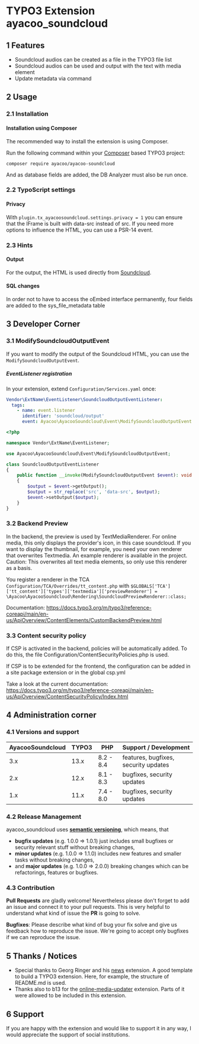 # TYPO3 Extension ayacoo_soundcloud

## 1 Features

* Soundcloud audios can be created as a file in the TYPO3 file list
* Soundcloud audios can be used and output with the text with media element
* Update metadata via command

## 2 Usage

### 2.1 Installation

#### Installation using Composer

The recommended way to install the extension is using Composer.

Run the following command within your [Composer][1] based TYPO3 project:

```
composer require ayacoo/ayacoo-soundcloud
```

And as database fields are added, the DB Analyzer must also be run once.

### 2.2 TypoScript settings

#### Privacy

With `plugin.tx_ayacoosoundcloud.settings.privacy = 1` you can ensure that the IFrame is built with
data-src instead of src. If you need more options to influence the HTML, you can use a PSR-14 event.

### 2.3 Hints

#### Output

For the output, the HTML is used directly from [Soundcloud][4].

#### SQL changes

In order not to have to access the oEmbed interface permanently, four fields are
added to the sys_file_metadata table

## 3 Developer Corner

### 3.1 ModifySoundcloudOutputEvent

If you want to modify the output of the Soundcloud HTML, you can use the `ModifySoundcloudOutputEvent`.

##### EventListener registration

In your extension, extend `Configuration/Services.yaml` once:

```yaml
Vendor\ExtName\EventListener\SoundcloudOutputEventListener:
  tags:
    - name: event.listener
      identifier: 'soundcloud/output'
      event: Ayacoo\AyacooSoundcloud\Event\ModifySoundcloudOutputEvent
```

```php
<?php

namespace Vendor\ExtName\EventListener;

use Ayacoo\AyacooSoundcloud\Event\ModifySoundcloudOutputEvent;

class SoundcloudOutputEventListener
{
    public function __invoke(ModifySoundcloudOutputEvent $event): void
    {
        $output = $event->getOutput();
        $output = str_replace('src', 'data-src', $output);
        $event->setOutput($output);
    }
}
```

### 3.2 Backend Preview

In the backend, the preview is used by TextMediaRenderer. For online media, this
only displays the provider's icon, in this case soundcloud. If you want to display
the thumbnail, for example, you need your own renderer that overwrites
Textmedia. An example renderer is available in the project. Caution: This
overwrites all text media elements, so only use this renderer as a basis.

You register a renderer in the TCA `Configuration/TCA/Overrides/tt_content.php`
with `$GLOBALS['TCA']['tt_content']['types']['textmedia']['previewRenderer'] = \Ayacoo\AyacooSoundcloud\Rendering\SoundcloudPreviewRenderer::class;`

Documentation: https://docs.typo3.org/m/typo3/reference-coreapi/main/en-us/ApiOverview/ContentElements/CustomBackendPreview.html

### 3.3 Content security policy

If CSP is activated in the backend, policies will be automatically added.
To do this, the file Configuration/ContentSecurityPolicies.php is used.

If CSP is to be extended for the frontend, the configuration can be added
in a site package extension or in the global csp.yml

Take a look at the current documentation:
https://docs.typo3.org/m/typo3/reference-coreapi/main/en-us/ApiOverview/ContentSecurityPolicy/Index.html


## 4 Administration corner

### 4.1 Versions and support

| AyacooSoundcloud | TYPO3 | PHP       | Support / Development                |
|------------------|-------|-----------|--------------------------------------|
| 3.x              | 13.x  | 8.2 - 8.4 | features, bugfixes, security updates |
| 2.x              | 12.x  | 8.1 - 8.3 | bugfixes, security updates           |
| 1.x              | 11.x  | 7.4 - 8.0 | bugfixes, security updates           |

### 4.2 Release Management

ayacoo_soundcloud uses [**semantic versioning**][2], which means, that

* **bugfix updates** (e.g. 1.0.0 => 1.0.1) just includes small bugfixes or
  security relevant stuff without breaking
  changes,
* **minor updates** (e.g. 1.0.0 => 1.1.0) includes new features and smaller
  tasks without breaking changes,
* and **major updates** (e.g. 1.0.0 => 2.0.0) breaking changes which can be
  refactorings, features or bugfixes.

### 4.3 Contribution

**Pull Requests** are gladly welcome! Nevertheless please don't forget to add an
issue and connect it to your pull
requests. This
is very helpful to understand what kind of issue the **PR** is going to solve.

**Bugfixes**: Please describe what kind of bug your fix solve and give us
feedback how to reproduce the issue. We're
going
to accept only bugfixes if we can reproduce the issue.

## 5 Thanks / Notices

- Special thanks to Georg Ringer and his [news][3] extension. A good template to
  build a TYPO3 extension. Here, for example, the structure of README.md is
  used.
- Thanks also to b13 for the [online-media-updater][5] extension. Parts of it
  were allowed to be included in this extension.

[1]: https://getcomposer.org/

[2]: https://semver.org/

[3]: https://github.com/georgringer/news

[4]: https://developers.soundcloud.com/docs/oembed

[5]: https://github.com/b13/online-media-updater

## 6 Support

If you are happy with the extension and would like to support it in any way, I
would appreciate the support of social institutions.
